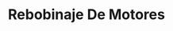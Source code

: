 ---
title: "Rebobinaje De Motores"
url: /quito/rebobinaje-de-motores-venezuela/
shop: Eisenwaren
---